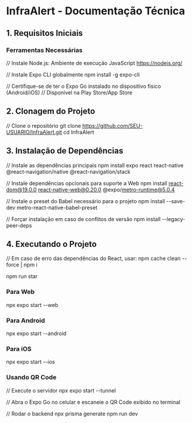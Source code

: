 # InfraAlert - Documentação Técnica

## 1. Requisitos Iniciais

### Ferramentas Necessárias
// Instale Node.js: Ambiente de execução JavaScript
https://nodejs.org/

// Instale Expo CLI globalmente
npm install -g expo-cli

// Certifique-se de ter o Expo Go instalado no dispositivo físico (Android/iOS)
// Disponível na Play Store/App Store

## 2. Clonagem do Projeto

// Clone o repositório
git clone https://github.com/SEU-USUARIO/InfraAlert.git
cd InfraAlert

## 3. Instalação de Dependências

// Instale as dependências principais
npm install expo react react-native @react-navigation/native @react-navigation/stack

// Instale dependências opcionais para suporte a Web
npm install react-dom@19.0.0 react-native-web@0.20.0 @expo/metro-runtime@5.0.4

// Instale o preset do Babel necessário para o projeto
npm install --save-dev metro-react-native-babel-preset

// Forçar instalação em caso de conflitos de versão
npm install --legacy-peer-deps

## 4. Executando o Projeto

// Em caso de erro das dependências do React, usar:
npm cache clean --force | npm i

npm run star

### Para Web
npx expo start --web

### Para Android
npx expo start --android

### Para iOS
npx expo start --ios

### Usando QR Code
// Execute o servidor
npx expo start --tunnel

// Abra o Expo Go no celular e escaneie o QR Code exibido no terminal

// Rodar o backend
npx prisma generate
npm run dev